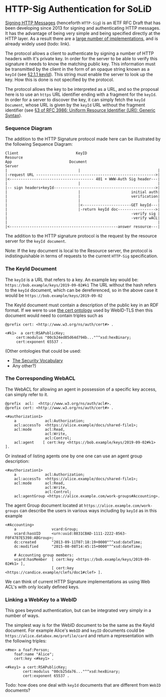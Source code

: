 # HTTP-Sig Authentication for SoLiD

[Signing HTTP Messages](https://datatracker.ietf.org/doc/draft-cavage-http-signatures/) (henceforth `HTTP-Sig`) is an IETF RFC Draft that has been developing since 2013 for signing and authenticating HTTP messages. It has the advantage of being very simple and being  specified directly at the HTTP layer. As a result there are a [large number of implementations](https://github.com/w3c-dvcg/http-signatures/issues/1), and is already widely used (todo: link).  

The protocol allows a client to authenticate by signing a number of HTTP headers with it's private key. In order for the server to be able to verify this signature it needs to know the matching public key. This information must be transmitted by the client in the form of an opaque string known as a `keyId` (see [§2.1.1 keyId](https://tools.ietf.org/html/draft-cavage-http-signatures-11#section-2.1.1)). This string must enable the server to look up the key. How this is done is not specified by the protocol.

The protocol allows the key to be interpreted as a URL, and so the proposal here is to use an `https` URL identifier ending with a fragment for the `keyId`. In order for a server to discover the key, it can simply fetch the `keyId Document`, whose URL is given by the `keyId` URL without the fragment identifier (see [§3 of RFC 3986: Uniform Resource Identifier (URI): Generic Syntax](https://tools.ietf.org/html/rfc3986?#section-3)).  

### Sequence Diagram

The addition to the HTTP Signature protocol made here can be illustrated 
by the following Sequence Diagram:

```text
Client                          KeyID                            Resource
App                          Document                            Server
|                                |                                   |  
|-request URL ------------------------------------------------------>| 
|<-------------------------------------- 401 + WWW-Auth Sig header---|
|                                |                                   |
|-- sign headers+keyId---------------------------------------------->|
|                                |                       initial auth|
|                                |                       verification| 
|                                |                                   |
|                                |<----------------------GET keyId---| 
|                                |-return keyId doc----------------->|
|                                                        -verify sig |
|                                                        -verify wACL|
|                                                                    |
|<-------------------------------------------------answer resource---|
```                                                                   

The addition to the HTTP signature protocol is the request by the
resource server for the `keyId document`. 

Note: If the key document is local to the Resource server, the 
protocol is indistinguishable in terms of requests to the current `HTTP-Sig` specification.

### The KeyId Document

The `keyId` is a  URL that refers to a key.
An example key would be: 
  `https://bob.example/keys/2019-09-02#k1` 
The URL without the hash refers to the `keyId` document,
which can be dereferenced, so in the above case it would be
  `https://bob.example/keys/2019-09-02`

The KeyId document must contain a description of the public key in
an RDF format. If we were to use [the cert ontology](https://www.w3.org/ns/auth/cert#) used by WebID-TLS then this document would need to contain triples such as

```Turtle 
@prefix cert: <http://www.w3.org/ns/auth/cert#> .

<#k1>  a cert:RSAPublicKey;
     cert:modulus "00cb24ed85d64d794b..."^^xsd:hexBinary;
     cert:exponent 65537 .
```

(Other ontologies that could be used:
  * [The Security Vocabulary](https://web-payments.org/vocabs/security)
  * Any other?)

### The Corresponding WebACL

The WebACL for allowing an agent in possession of a specific key access, 
can simply refer to it.

```Turtle           
@prefix  acl:  <http://www.w3.org/ns/auth/acl#>.
@prefix cert: <http://www.w3.org/ns/auth/cert#> .

<#authorization1>
    a             acl:Authorization;
    acl:accessTo  <https://alice.example/docs/shared-file1>;
    acl:mode      acl:Read,
                  acl:Write, 
                  acl:Control;
    acl:agent    [ cert:key <https://bob.example/keys/2019-09-02#k1> ].
```            

Or instead of listing agents one by one one can use an agent group 
description:

```turtle
<#authorization1>
    a             acl:Authorization;
    acl:accessTo  <https://alice.example/docs/shared-file1>;
    acl:mode      acl:Read,
                  acl:Write, 
                  acl:Control;
    acl:agentGroup <https://alice.example.com/work-groups#Accounting>.   
```             

The agent Group document located at `https://alice.example.com/work-groups` can describe the users in various ways including by `keyId` as in this example 

```turtle
<#Accounting>
    a                vcard:Group;
    vcard:hasUID     <urn:uuid:8831CBAD-1111-2222-8563-F0F4787E5398:ABGroup>;
    dc:created       "2013-09-11T07:18:19+0000"^^xsd:dateTime;
    dc:modified      "2015-08-08T14:45:15+0000"^^xsd:dateTime;

    # Accounting group members:
    vcard:hasMember  [ cert:key <https://bob.example/keys/2019-09-02#k1> ],
                     [ cert:key <https://candice.example/clefs/doc1#clef> ].
```

We can think of current HTTP Signature implementations as using Web ACL's with
only locally defined keys.


### Linking a WebKey to a WebID

This goes beyond authentication, but can be integrated very simply in a
number of ways. 

The simplest way is for the WebID document to be the same
as the KeyId document. For example Alice's `WebID` and `keyID` documents
could be `https://alice.databox.me/profile/card` and return
a representation with the following triples:


```turtle
<#me> a foaf:Person;
    foaf:name "Alice";
    cert:key <#key1> .

<#key1> a cert:RSAPublicKey;
        cert:modulus "00cb25da76..."^^xsd:hexBinary;
        cert:exponent 65537 .
```                                         

Todo: how does one deal with `keyId` documents that are different
from `WebID` documents?
